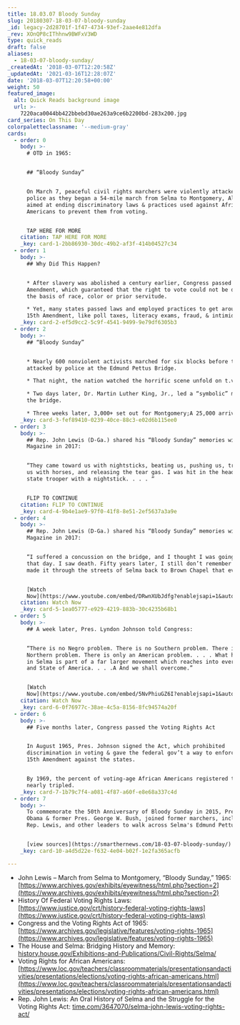 ```yaml
---
title: 18.03.07 Bloody Sunday
slug: 20180307-18-03-07-bloody-sunday
_id: legacy-2d28701f-1f47-4734-93ef-2aae4e812dfa
_rev: XOnQP8cIThhnw9BWFxV3WD
type: quick_reads
draft: false
aliases:
  - 18-03-07-bloody-sunday/
_createdAt: '2018-03-07T12:20:58Z'
_updatedAt: '2021-03-16T12:28:07Z'
date: '2018-03-07T12:20:58+00:00'
weight: 50
featured_image:
  alt: Quick Reads background image
  url: >-
    7220aca0044bb422bbebd30ae263a9ce6b2200bd-283x200.jpg
card_series: On This Day
colorpaletteclassname: '--medium-gray'
cards:
  - order: 0
    body: >-
      # OTD in 1965:


      ## “Bloody Sunday”


      On March 7, peaceful civil rights marchers were violently attacked by
      police as they began a 54-mile march from Selma to Montgomery, Alabama
      aimed at ending discriminatory laws & practices used against African
      Americans to prevent them from voting.


      TAP HERE FOR MORE
    citation: TAP HERE FOR MORE
    _key: card-1-2bb86930-30dc-49b2-af3f-414b04527c34
  - order: 1
    body: >-
      ## Why Did This Happen?


      * After slavery was abolished a century earlier, Congress passed the 15th
      Amendment, which guaranteed that the right to vote could not be denied on
      the basis of race, color or prior servitude.

      * Yet, many states passed laws and employed practices to get around the
      15th Amendment, like poll taxes, literacy exams, fraud, & intimidation.
    _key: card-2-ef5d9cc2-5c9f-4541-9499-9e79df6305b3
  - order: 2
    body: >-
      ## “Bloody Sunday”


      * Nearly 600 nonviolent activists marched for six blocks before they were
      attacked by police at the Edmund Pettus Bridge.

      * That night, the nation watched the horrific scene unfold on t.v.

      * Two days later, Dr. Martin Luther King, Jr., led a “symbolic” march to
      the bridge.

      * Three weeks later, 3,000+ set out for Montgomery;A 25,000 arrived.
    _key: card-3-fef89410-0239-40ce-88c3-e02d6b115ee0
  - order: 3
    body: >-
      ## Rep. John Lewis (D-Ga.) shared his “Bloody Sunday” memories with TIME
      Magazine in 2017:


      “They came toward us with nightsticks, beating us, pushing us, trampling
      us with horses, and releasing the tear gas. I was hit in the head by a
      state trooper with a nightstick. . . . “


      FLIP TO CONTINUE
    citation: FLIP TO CONTINUE
    _key: card-4-9b4e1ae9-97f0-41f8-8e51-2ef5637a3a9e
  - order: 4
    body: >-
      ## Rep. John Lewis (D-Ga.) shared his “Bloody Sunday” memories with TIME
      Magazine in 2017:


      “I suffered a concussion on the bridge, and I thought I was going to die
      that day. I saw death. Fifty years later, I still don’t remember how I
      made it through the streets of Selma back to Brown Chapel that evening.”


      [Watch
      Now](https://www.youtube.com/embed/DRwnXUbJdfg?enablejsapi=1&autoplay=1&rel=0)
    citation: Watch Now
    _key: card-5-1ea05777-e929-4219-883b-30c4235b68b1
  - order: 5
    body: >-
      ## A week later, Pres. Lyndon Johnson told Congress:


      “There is no Negro problem. There is no Southern problem. There is no
      Northern problem. There is only an American problem. . . . What happened
      in Selma is part of a far larger movement which reaches into every section
      and State of America. . . .A And we shall overcome.”


      [Watch
      Now](https://www.youtube.com/embed/5NvPhiuGZ6I?enablejsapi=1&autoplay=1&rel=0)
    citation: Watch Now
    _key: card-6-0f76977c-38ae-4c5a-8156-8fc94574a20f
  - order: 6
    body: >-
      ## Five months later, Congress passed the Voting Rights Act


      In August 1965, Pres. Johnson signed the Act, which prohibited
      discrimination in voting & gave the federal gov’t a way to enforce the
      15th Amendment against the states.


      By 1969, the percent of voting-age African Americans registered to vote
      nearly tripled.
    _key: card-7-1b79c7f4-a081-4f87-a60f-e8e68a337c4d
  - order: 7
    body: >-
      To commemorate the 50th Anniversary of Bloody Sunday in 2015, Pres. Barack
      Obama & former Pres. George W. Bush, joined former marchers, including
      Rep. Lewis, and other leaders to walk across Selma's Edmund Pettus Bridge.


      [view sources](https://smarthernews.com/18-03-07-bloody-sunday/)
    _key: card-10-a4d5d22e-f632-4e04-b02f-1e2fa365acfb

---
```

* John Lewis – March from Selma to Montgomery, “Bloody Sunday,” 1965: [https://www.archives.gov/exhibits/eyewitness/html.php?section=2](https://www.archives.gov/exhibits/eyewitness/html.php?section=2)
* History Of Federal Voting Rights Laws: [https://www.justice.gov/crt/history-federal-voting-rights-laws](https://www.justice.gov/crt/history-federal-voting-rights-laws)
* Congress and the Voting Rights Act of 1965: [https://www.archives.gov/legislative/features/voting-rights-1965](https://www.archives.gov/legislative/features/voting-rights-1965)
* The House and Selma: Bridging History and Memory: [history.house.gov/Exhibitions-and-Publications/Civil-Rights/Selma/](http://history.house.gov/Exhibitions-and-Publications/Civil-Rights/Selma/)
* Voting Rights for African Americans: [https://www.loc.gov/teachers/classroommaterials/presentationsandactivities/presentations/elections/voting-rights-african-americans.html](https://www.loc.gov/teachers/classroommaterials/presentationsandactivities/presentations/elections/voting-rights-african-americans.html)
* Rep. John Lewis: An Oral History of Selma and the Struggle for the Voting Rights Act: [time.com/3647070/selma-john-lewis-voting-rights-act/](http://time.com/3647070/selma-john-lewis-voting-rights-act/)